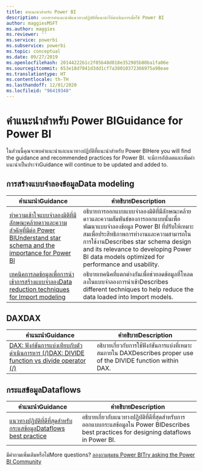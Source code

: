 ```yaml
---
title: คำแนะนำสำหรับ Power BI
description: เอกสารคำแนะนำมีแนวทางปฏิบัติที่แนะนำให้ดำเนินการเมื่อใช้ Power BI
author: maggiesMSFT
ms.author: maggies
ms.reviewer: ''
ms.service: powerbi
ms.subservice: powerbi
ms.topic: conceptual
ms.date: 09/27/2019
ms.openlocfilehash: 20144222b1c2f05b48d018e352985b80ba1fa06e
ms.sourcegitcommit: 653e18d7041d3dd1cf7a38010372366975a98eae
ms.translationtype: HT
ms.contentlocale: th-TH
ms.lasthandoff: 12/01/2020
ms.locfileid: "96419348"
---
```

# <a name="guidance-for-power-bi"></a><span data-ttu-id="7b19e-103">คำแนะนำสำหรับ Power BI</span><span class="sxs-lookup"><span data-stu-id="7b19e-103">Guidance for Power BI</span></span>

<span data-ttu-id="7b19e-104">ในส่วนนี้คุณจะพบคำแนะนำและแนวทางปฏิบัติที่แนะนำสำหรับ Power BI</span><span class="sxs-lookup"><span data-stu-id="7b19e-104">Here you will find the guidance and recommended practices for Power BI.</span></span> <span data-ttu-id="7b19e-105">จะมีการอัปเดตและเพิ่มคำแนะนำเป็นประจำ</span><span class="sxs-lookup"><span data-stu-id="7b19e-105">Guidance will continue to be updated and added to.</span></span>

## <a name="data-modeling"></a><span data-ttu-id="7b19e-106">การสร้างแบบจำลองข้อมูล</span><span class="sxs-lookup"><span data-stu-id="7b19e-106">Data modeling</span></span>

| <span data-ttu-id="7b19e-107">คำแนะนำ</span><span class="sxs-lookup"><span data-stu-id="7b19e-107">Guidance</span></span> | <span data-ttu-id="7b19e-108">คำอธิบาย</span><span class="sxs-lookup"><span data-stu-id="7b19e-108">Description</span></span> |
| --- | --- |
| [<span data-ttu-id="7b19e-109">ทำความเข้าใจแบบจำลองมิติที่มีลักษณะคล้ายดาวและความสำคัญที่มีต่อ Power BI</span><span class="sxs-lookup"><span data-stu-id="7b19e-109">Understand star schema and the importance for Power BI</span></span>](star-schema.md) | <span data-ttu-id="7b19e-110">อธิบายการออกแบบแบบจำลองมิติที่มีลักษณะคล้ายดาวและความสัมพันธ์ของการออกแบบนั้นเพื่อพัฒนาแบบจำลองข้อมูล Power BI ที่ปรับให้เหมาะสมเพื่อประสิทธิภาพการทำงานและความสามารถในการใช้งาน</span><span class="sxs-lookup"><span data-stu-id="7b19e-110">Describes star schema design and its relevance to developing Power BI data models optimized for performance and usability.</span></span> |
| [<span data-ttu-id="7b19e-111">เทคนิคการลดข้อมูลเพื่อการนำเข้าการสร้างแบบจำลอง</span><span class="sxs-lookup"><span data-stu-id="7b19e-111">Data reduction techniques for Import modeling</span></span>](import-modeling-data-reduction.md) | <span data-ttu-id="7b19e-112">อธิบายเทคนิคที่แตกต่างกันเพื่อช่วยลดข้อมูลที่โหลดลงในแบบจำลองการนำเข้า</span><span class="sxs-lookup"><span data-stu-id="7b19e-112">Describes different techniques to help reduce the data loaded into Import models.</span></span> |

## <a name="dax"></a><span data-ttu-id="7b19e-113">DAX</span><span class="sxs-lookup"><span data-stu-id="7b19e-113">DAX</span></span>

| <span data-ttu-id="7b19e-114">คำแนะนำ</span><span class="sxs-lookup"><span data-stu-id="7b19e-114">Guidance</span></span> | <span data-ttu-id="7b19e-115">คำอธิบาย</span><span class="sxs-lookup"><span data-stu-id="7b19e-115">Description</span></span> |
| --- | --- |
| [<span data-ttu-id="7b19e-116">DAX: ฟังก์ชันการแบ่งเทียบกับตัวดำเนินการหาร (/)</span><span class="sxs-lookup"><span data-stu-id="7b19e-116">DAX: DIVIDE function vs divide operator (/)</span></span>](dax-divide-function-operator.md) | <span data-ttu-id="7b19e-117">อธิบายเกี่ยวกับการใช้ฟังก์ชันการแบ่งที่เหมาะสมภายใน DAX</span><span class="sxs-lookup"><span data-stu-id="7b19e-117">Describes proper use of the DIVIDE function within DAX.</span></span> |

## <a name="dataflows"></a><span data-ttu-id="7b19e-118">กระแสข้อมูล</span><span class="sxs-lookup"><span data-stu-id="7b19e-118">Dataflows</span></span>

| <span data-ttu-id="7b19e-119">คำแนะนำ</span><span class="sxs-lookup"><span data-stu-id="7b19e-119">Guidance</span></span> | <span data-ttu-id="7b19e-120">คำอธิบาย</span><span class="sxs-lookup"><span data-stu-id="7b19e-120">Description</span></span> |
| --- | --- |
| [<span data-ttu-id="7b19e-121">แนวทางปฏิบัติที่ดีที่สุดสำหรับกระแสข้อมูล</span><span class="sxs-lookup"><span data-stu-id="7b19e-121">Dataflows best practice</span></span>](../transform-model/dataflows/dataflows-introduction-self-service.md) | <span data-ttu-id="7b19e-122">อธิบายเกี่ยวกับแนวทางปฏิบัติที่ดีที่สุดสำหรับการออกแบบกระแสข้อมูลใน Power BI</span><span class="sxs-lookup"><span data-stu-id="7b19e-122">Describes best practices for designing dataflows in Power BI.</span></span> |

<span data-ttu-id="7b19e-123">มีคำถามเพิ่มเติมหรือไม่</span><span class="sxs-lookup"><span data-stu-id="7b19e-123">More questions?</span></span> [<span data-ttu-id="7b19e-124">ลองถามชุมชน Power BI</span><span class="sxs-lookup"><span data-stu-id="7b19e-124">Try asking the Power BI Community</span></span>](https://community.powerbi.com/)